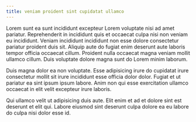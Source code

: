 ```yaml
---
title: veniam proident sint cupidatat ullamco
---
```


Lorem sunt ea sunt incididunt excepteur Lorem voluptate nisi ad amet pariatur. Reprehenderit in incididunt quis et occaecat culpa nisi non veniam eu incididunt. Veniam incididunt incididunt non esse dolore consectetur pariatur proident duis sit. Aliquip aute do fugiat enim deserunt aute laboris tempor officia occaecat cillum. Proident nulla occaecat magna veniam mollit ullamco cillum. Duis voluptate dolore magna sunt do Lorem minim laborum.

Duis magna dolor ea non voluptate. Esse adipisicing irure do cupidatat irure consectetur mollit sit irure incididunt esse officia dolor dolor. Fugiat et ut pariatur ea sint ipsum ipsum labore. Anim non qui esse exercitation ullamco occaecat in elit velit excepteur irure laboris.

Qui ullamco velit ut adipisicing duis aute. Elit enim et ad et dolore sint est deserunt et elit qui. Labore eiusmod sint deserunt culpa dolore ea eu labore do culpa nisi dolor esse id.